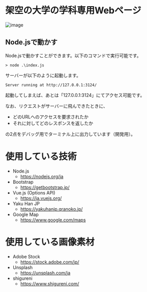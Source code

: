 # 架空の大学の学科専用Webページ

![image](https://github.com/Tsut-ps/univ-info-web/assets/73014392/d26403ef-9cbc-44b7-8c7f-9feb8390193d)

## Node.jsで動かす
Node.jsで動かすことができます。以下のコマンドで実行可能です。
```
> node .\index.js
```

サーバーが以下のように起動します。
```
Server running at http://127.0.0.1:3124/
```
起動してしまえば、あとは「127.0.0.1:3124」にてアクセス可能です。

なお、リクエストがサーバーに飛んできたときに、

  - どのURLへのアクセスを要求されたか
  - それに対してどのレスポンスを返したか

の2点をデバッグ用でターミナル上に出力しています（開発用）。

# 使用している技術
- Node.js
  - https://nodejs.org/ja
- Bootstrap
  - https://getbootstrap.jp/
- Vue.js (Options API)
  - https://ja.vuejs.org/
- Yaku Han JP
  - https://yakuhanjp.qranoko.jp/
- Google Map
  - https://www.google.com/maps

# 使用している画像素材
- Adobe Stock
  - https://stock.adobe.com/jp/
- Unsplash
  - https://unsplash.com/ja
- shigureni
  - https://www.shigureni.com/
